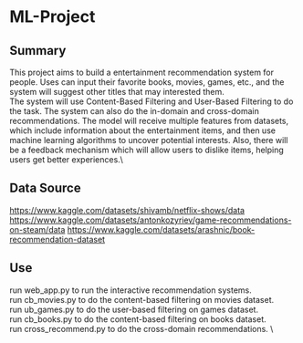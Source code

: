 # ML-Project
 
## Summary
This project aims to build a entertainment recommendation system for people. 
Uses can input their favorite books, movies, games, etc., 
and the system will suggest other titles that may interested them.\
The system will use Content-Based Filtering and User-Based Filtering to do the task. 
The system can also do the in-domain and cross-domain recommendations.
The model will receive multiple features from datasets, 
which include information about the entertainment items, 
and then use machine learning algorithms to uncover potential interests. 
Also, there will be a feedback mechanism which will allow users to dislike items, 
helping users get better experiences.\

## Data Source
https://www.kaggle.com/datasets/shivamb/netflix-shows/data
https://www.kaggle.com/datasets/antonkozyriev/game-recommendations-on-steam/data
https://www.kaggle.com/datasets/arashnic/book-recommendation-dataset

## Use
run web_app.py to run the interactive recommendation systems. \
run cb_movies.py to do the content-based filtering on movies dataset. \
run ub_games.py to do the user-based filtering on games dataset. \
run cb_books.py to do the content-based filtering on books dataset. \
run cross_recommend.py to do the cross-domain recommendations. \